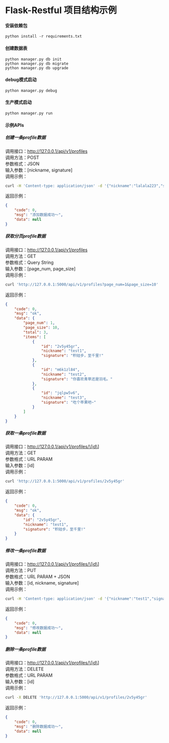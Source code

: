 # Flask-Restful 项目结构示例
#### 安装依赖包
```
python install -r requirements.txt
```

#### 创建数据表
```
python manager.py db init
python manager.py db migrate
python manager.py db upgrade
```

#### debug模式启动
```
python manager.py debug
```

#### 生产模式启动
```
python manager.py run
```

#### 示例APIs
##### 创建一条profile数据  
调用接口：http://127.0.0.1/api/v1/profiles  
调用方法：POST  
参数格式：JSON  
输入参数：\[nickname, signature\]  
调用示例：
```bash
curl -H 'Content-type: application/json' -d '{"nickname":"lalala223","signature":"积硅步，至千里!"}' -X POST 'http://127.0.0.1:5000/api/v1/profiles'
```
返回示例：
```json
{
    "code": 0,
    "msg": "添加数据成功～",
    "data": null
}
```

##### 获取分页profile数据  
调用接口：http://127.0.0.1/api/v1/profiles  
调用方法：GET  
参数格式：Query String  
输入参数：\[page_num, page_size\]  
调用示例：
```bash
curl 'http://127.0.0.1:5000/api/v1/profiles?page_num=1&page_size=10'
```
返回示例：
```json
{
    "code": 0,
    "msg": "ok",
    "data": {
        "page_num": 1,
        "page_size": 10,
        "total": 3,
        "items": [
            {
                "id": "2v5y45gr",
                "nickname": "test1",
                "signature": "积硅步，至千里!"
            },
            {
                "id": "m6k1zl84",
                "nickname": "test2",
                "signature": "你喜欢青草还是羽毛。"
            },
            {
                "id": "jqlpw5v6",
                "nickname": "test3",
                "signature": "吃个苹果吧~"
            }
        ]
    }
}
```

##### 获取一条profile数据  
调用接口：http://127.0.0.1/api/v1/profiles/\[id\]  
调用方法：GET  
参数格式：URL PARAM  
输入参数：\[id\]  
调用示例：
```bash
curl 'http://127.0.0.1:5000/api/v1/profiles/2v5y45gr'
```
返回示例：
```json
{
    "code": 0,
    "msg": "ok",
    "data": {
        "id": "2v5y45gr",
        "nickname": "test1",
        "signature": "积硅步，至千里!"
    }
}
```

##### 修改一条profile数据  
调用接口：http://127.0.0.1/api/v1/profiles/\[id\]  
调用方法：PUT  
参数格式：URL PARAM + JSON  
输入参数：\[id, nickname, signature\]   
调用示例：
```bash
curl -H 'Content-type: application/json' -d '{"nickname":"test1","signature":"喜欢独处，热爱自由!"}' -X PUT 'http://127.0.0.1:5000/api/v1/profiles/2v5y45gr'
```
返回示例：
```json
{
    "code": 0,
    "msg": "修改数据成功～",
    "data": null
}
```

##### 删除一条profile数据   
调用接口：http://127.0.0.1/api/v1/profiles/\[id\]  
调用方法：DELETE  
参数格式：URL PARAM  
输入参数：\[id\]   
调用示例：
```bash
curl -X DELETE 'http://127.0.0.1:5000/api/v1/profiles/2v5y45gr'
```
返回示例：
```json
{
    "code": 0,
    "msg": "删除数据成功～",
    "data": null
}
```
